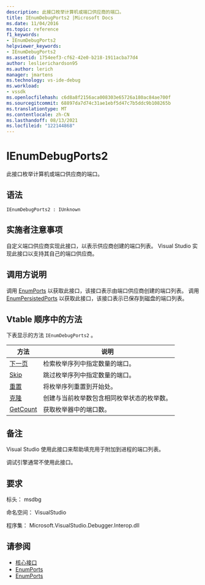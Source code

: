 ```yaml
---
description: 此接口枚举计算机或端口供应商的端口。
title: IEnumDebugPorts2 |Microsoft Docs
ms.date: 11/04/2016
ms.topic: reference
f1_keywords:
- IEnumDebugPorts2
helpviewer_keywords:
- IEnumDebugPorts2
ms.assetid: 1754eef3-cf62-42e0-b218-1911acba77d4
author: leslierichardson95
ms.author: lerich
manager: jmartens
ms.technology: vs-ide-debug
ms.workload:
- vssdk
ms.openlocfilehash: c6d8a8f2156aca008303e65726a180ac84ae700f
ms.sourcegitcommit: 68897da7d74c31ae1ebf5d47c7b5ddc9b108265b
ms.translationtype: MT
ms.contentlocale: zh-CN
ms.lasthandoff: 08/13/2021
ms.locfileid: "122144868"
---
```

# <a name="ienumdebugports2"></a>IEnumDebugPorts2
此接口枚举计算机或端口供应商的端口。

## <a name="syntax"></a>语法

```
IEnumDebugPorts2 : IUnknown
```

## <a name="notes-for-implementers"></a>实施者注意事项
 自定义端口供应商实现此接口，以表示供应商创建的端口列表。 Visual Studio 实现此接口以支持其自己的端口供应商。

## <a name="notes-for-callers"></a>调用方说明
 调用 [EnumPorts](../../../extensibility/debugger/reference/idebugportsupplier2-enumports.md) 以获取此接口，该接口表示由端口供应商创建的端口列表。 调用 [EnumPersistedPorts](../../../extensibility/debugger/reference/idebugportsupplier3-enumpersistedports.md) 以获取此接口，该接口表示已保存到磁盘的端口列表。

## <a name="methods-in-vtable-order"></a>Vtable 顺序中的方法
 下表显示的方法 `IEnumDebugPorts2` 。

|方法|说明|
|------------|-----------------|
|[下一页](../../../extensibility/debugger/reference/ienumdebugports2-next.md)|检索枚举序列中指定数量的端口。|
|[Skip](../../../extensibility/debugger/reference/ienumdebugports2-skip.md)|跳过枚举序列中指定数量的端口。|
|[重置](../../../extensibility/debugger/reference/ienumdebugports2-reset.md)|将枚举序列重置到开始处。|
|[克隆](../../../extensibility/debugger/reference/ienumdebugports2-clone.md)|创建与当前枚举数包含相同枚举状态的枚举数。|
|[GetCount](../../../extensibility/debugger/reference/ienumdebugports2-getcount.md)|获取枚举器中的端口数。|

## <a name="remarks"></a>备注
 Visual Studio 使用此接口来帮助填充用于附加到进程的端口列表。

 调试引擎通常不使用此接口。

## <a name="requirements"></a>要求
 标头： msdbg

 命名空间： VisualStudio

 程序集： Microsoft.VisualStudio.Debugger.Interop.dll

## <a name="see-also"></a>请参阅
- [核心接口](../../../extensibility/debugger/reference/core-interfaces.md)
- [EnumPorts](../../../extensibility/debugger/reference/idebugcoreserver2-enumports.md)
- [EnumPorts](../../../extensibility/debugger/reference/idebugportsupplier2-enumports.md)
